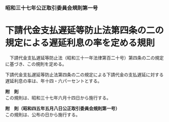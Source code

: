 ### 昭和三十七年公正取引委員会規則第一号  
# 下請代金支払遅延等防止法第四条の二の規定による遅延利息の率を定める規則  
　下請代金支払遅延等防止法（昭和三十一年法律第百二十号）第四条の二の規定に基づき、この規則を定める。  
  
下請代金支払遅延等防止法第四条の二の規定による下請代金の支払遅延に対する遅延利息の率は、年十四・六パーセントとする。  
  
**附　則**  
この規則は、昭和三十七年六月十四日から施行する。  
  
**附　則（昭和四五年五月八日公正取引委員会規則第一号）**  
この規則は、公布の日から施行する。  
  
